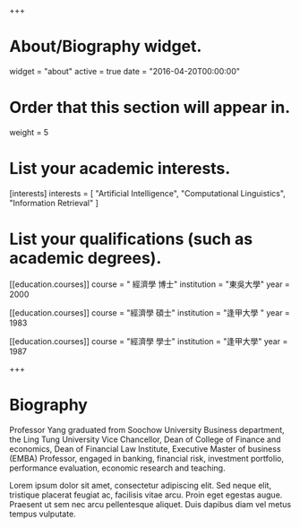+++
# About/Biography widget.
widget = "about"
active = true
date = "2016-04-20T00:00:00"

# Order that this section will appear in.
weight = 5

# List your academic interests.
[interests]
  interests = [
    "Artificial Intelligence",
    "Computational Linguistics",
    "Information Retrieval"
  ]

# List your qualifications (such as academic degrees).
[[education.courses]]
  course = " 經濟學 博士"
  institution = "東吳大學"
  year = 2000

[[education.courses]]
  course = "經濟學 碩士"
  institution = "逢甲大學 "
  year = 1983

[[education.courses]]
  course = "經濟學 學士"
  institution = "逢甲大學"
  year = 1987
 
+++

# Biography

Professor Yang graduated from Soochow University Business department, the Ling Tung University Vice Chancellor, Dean of College of Finance and economics, Dean of Financial Law Institute, Executive Master of business (EMBA) Professor, engaged in banking, financial risk, investment portfolio, performance evaluation, economic research and teaching.

Lorem ipsum dolor sit amet, consectetur adipiscing elit. Sed neque elit, tristique placerat feugiat ac, facilisis vitae arcu. Proin eget egestas augue. Praesent ut sem nec arcu pellentesque aliquet. Duis dapibus diam vel metus tempus vulputate. 
